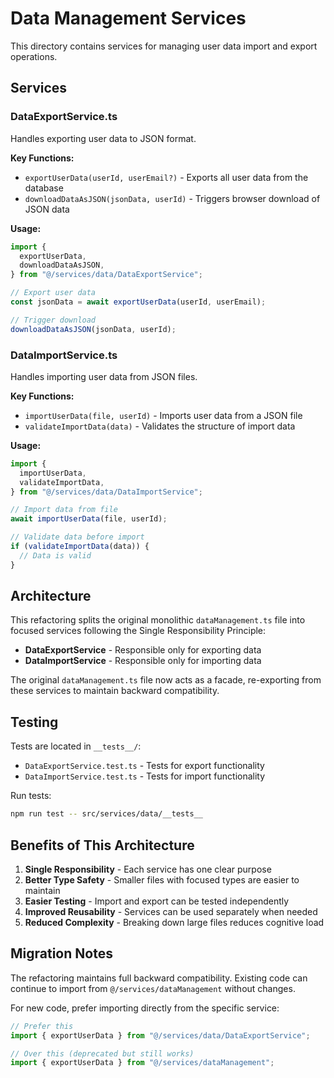 # Data Management Services

This directory contains services for managing user data import and export operations.

## Services

### DataExportService.ts

Handles exporting user data to JSON format.

**Key Functions:**

- `exportUserData(userId, userEmail?)` - Exports all user data from the database
- `downloadDataAsJSON(jsonData, userId)` - Triggers browser download of JSON data

**Usage:**

```typescript
import {
  exportUserData,
  downloadDataAsJSON,
} from "@/services/data/DataExportService";

// Export user data
const jsonData = await exportUserData(userId, userEmail);

// Trigger download
downloadDataAsJSON(jsonData, userId);
```

### DataImportService.ts

Handles importing user data from JSON files.

**Key Functions:**

- `importUserData(file, userId)` - Imports user data from a JSON file
- `validateImportData(data)` - Validates the structure of import data

**Usage:**

```typescript
import {
  importUserData,
  validateImportData,
} from "@/services/data/DataImportService";

// Import data from file
await importUserData(file, userId);

// Validate data before import
if (validateImportData(data)) {
  // Data is valid
}
```

## Architecture

This refactoring splits the original monolithic `dataManagement.ts` file into focused services following the Single Responsibility Principle:

- **DataExportService** - Responsible only for exporting data
- **DataImportService** - Responsible only for importing data

The original `dataManagement.ts` file now acts as a facade, re-exporting from these services to maintain backward compatibility.

## Testing

Tests are located in `__tests__/`:

- `DataExportService.test.ts` - Tests for export functionality
- `DataImportService.test.ts` - Tests for import functionality

Run tests:

```bash
npm run test -- src/services/data/__tests__
```

## Benefits of This Architecture

1. **Single Responsibility** - Each service has one clear purpose
2. **Better Type Safety** - Smaller files with focused types are easier to maintain
3. **Easier Testing** - Import and export can be tested independently
4. **Improved Reusability** - Services can be used separately when needed
5. **Reduced Complexity** - Breaking down large files reduces cognitive load

## Migration Notes

The refactoring maintains full backward compatibility. Existing code can continue to import from `@/services/dataManagement` without changes.

For new code, prefer importing directly from the specific service:

```typescript
// Prefer this
import { exportUserData } from "@/services/data/DataExportService";

// Over this (deprecated but still works)
import { exportUserData } from "@/services/dataManagement";
```
